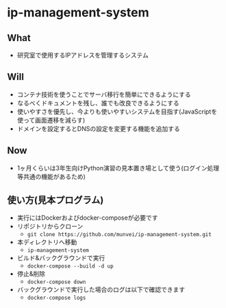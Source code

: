# ip-management-system

## What
- 研究室で使用するIPアドレスを管理するシステム

## Will
- コンテナ技術を使うことでサーバ移行を簡単にできるようにする
- なるべくドキュメントを残し、誰でも改良できるようにする
- 使いやすさを優先し、今よりも使いやすいシステムを目指す(JavaScriptを使って画面遷移を減らす)
- ドメインを設定するとDNSの設定を変更する機能を追加する

## Now
- 1ヶ月くらいは3年生向けPython演習の見本置き場として使う(ログイン処理等共通の機能があるため)

## 使い方(見本プログラム)
- 実行にはDockerおよびdocker-composeが必要です
- リポジトリからクローン
  -  `git clone https://github.com/munvei/ip-management-system.git`
- 本ディレクトリへ移動
  - `ip-management-system`
- ビルド&バックグラウンドで実行
  -  `docker-compose --build -d up`
- 停止&削除
  -  `docker-compose down`
- バックグラウンドで実行した場合のログは以下で確認できます
  -  `docker-compose logs`
